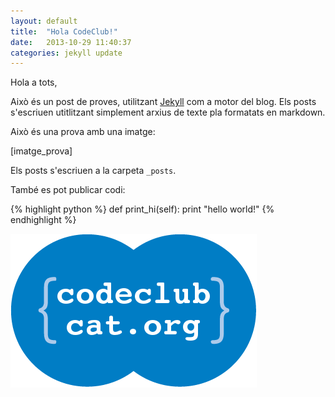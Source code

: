 ```yaml
---
layout: default
title:  "Hola CodeClub!"
date:   2013-10-29 11:40:37
categories: jekyll update
---
```


Hola a tots, 

Això és un post de proves, utilitzant [Jekyll][jekyll] com a motor del blog. Els posts s'escriuen utitlitzant simplement arxius de texte pla formatats en markdown. 

Això és una prova amb una imatge:

[imatge_prova]

Els posts s'escriuen a la carpeta `_posts`. 

També es pot publicar codi:


{% highlight python %}
def print_hi(self):
  print "hello world!"
{% endhighlight %}

[jekyll-gh]: https://github.com/mojombo/jekyll
[jekyll]:    http://jekyllrb.com
![imatge_prova](/img/logo.png)
